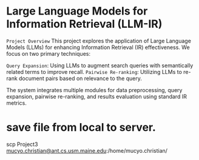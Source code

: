 # Large Language Models for Information Retrieval (LLM-IR)

`Project Overview`
This project explores the application of Large Language Models (LLMs) for enhancing Information Retrieval (IR) effectiveness. We focus on two primary techniques:

`Query Expansion`: Using LLMs to augment search queries with semantically related terms to improve recall.
`Pairwise Re-ranking`: Utilizing LLMs to re-rank document pairs based on relevance to the query.

The system integrates multiple modules for data preprocessing, query expansion, pairwise re-ranking, and results evaluation using standard IR metrics.

# save file from local to server.
scp Project3 mucyo.christian@ant.cs.usm.maine.edu:/home/mucyo.christian/